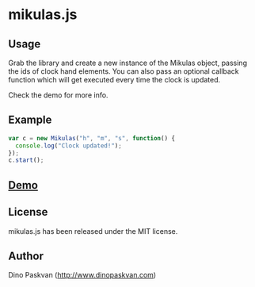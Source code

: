 # mikulas.js

## Usage

Grab the library and create a new instance of the Mikulas object, passing the ids of clock hand elements. You can also pass an optional callback function which will get executed every time the clock is updated.

Check the demo for more info.

## Example

```javascript
var c = new Mikulas("h", "m", "s", function() {
  console.log("Clock updated!");
});
c.start();
```

## [Demo](http://www.dinopaskvan.com/mikulas.js/)

## License

mikulas.js has been released under the MIT license.

## Author

Dino Paskvan (http://www.dinopaskvan.com)